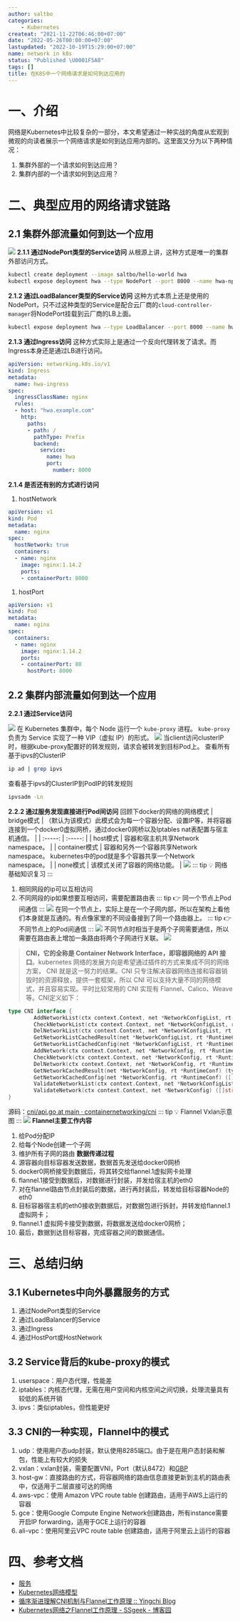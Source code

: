 ```yaml
---
author: saltbo
categories:
    - Kubernetes
createat: "2021-11-22T06:46:00+07:00"
date: "2022-05-26T00:00:00+07:00"
lastupdated: "2022-10-19T15:29:00+07:00"
name: network in k8s
status: "Published \U0001F5A8"
tags: []
title: 在K8S中一个网络请求是如何到达应用的
---
```


# 一、介绍
网络是Kubernetes中比较复杂的一部分，本文希望通过一种实战的角度从宏观到微观的向读者展示一个网络请求是如何到达应用内部的。这里面又分为以下两种情况：
1. 集群外部的一个请求如何到达应用？
2. 集群内部的一个请求如何到达应用？
# 二、典型应用的网络请求链路
## 2.1 集群外部流量如何到达一个应用
![](/images/posts/nmg-network%20in%20k8s/prod-files-secure.s3.us-west-2.amazonaws.com_74256f48-d6e6-4515-9fa1-02c0f7693b43.png)
**2.1.1 通过NodePort类型的Service访问**
从根源上讲，这种方式是唯一的集群外部访问方式。
```bash
kubectl create deployment --image saltbo/hello-world hwa
kubectl expose deployment hwa --type NodePort --port 8000 --name hwa-np
```
**2.1.2 通过LoadBalancer类型的Service访问**
这种方式本质上还是使用的NodePort，只不过这种类型的Service是配合云厂商的`cloud-controller-manager`将NodePort挂载到云厂商的LB上面。
```bash
kubectl expose deployment hwa --type LoadBalancer --port 8000 --name hwa-lb
```
**2.1.3 通过Ingress访问**
这种方式实际上是通过一个反向代理转发了请求。而Ingress本身还是通过LB进行访问。
```yaml
apiVersion: networking.k8s.io/v1
kind: Ingress
metadata:
  name: hwa-ingress
spec:
  ingressClassName: nginx
  rules:
  - host: "hwa.example.com"
    http:
      paths:
      - path: /
        pathType: Prefix
        backend:
          service:
            name: hwa
            port:
              number: 8000
```
**2.1.4 是否还有别的方式进行访问**
1. hostNetwork
```yaml
apiVersion: v1
kind: Pod
metadata:
  name: nginx
spec:
  hostNetwork: true
  containers:
  - name: nginx
    image: nginx:1.14.2
    ports:
    - containerPort: 8000
```
1. hostPort
```yaml
apiVersion: v1
kind: Pod
metadata:
  name: nginx
spec:
  containers:
  - name: nginx
    image: nginx:1.14.2
    ports:
    - containerPort: 80
      hostPort: 8000
```
## 2.2 集群内部流量如何到达一个应用
**2.2.1 通过Service访问**

![](/images/posts/nmg-network%20in%20k8s/prod-files-secure.s3.us-west-2.amazonaws.com_b9465a2a-d7af-410c-bc10-d00790ca9f78.png)
在 Kubernetes 集群中，每个 Node 运行一个 `kube-proxy` 进程。 `kube-proxy` 负责为 Service 实现了一种 VIP（虚拟 IP）的形式。
![](/images/posts/nmg-network%20in%20k8s/li.feishu.cn_)
当client访问clusterIP时，根据kube-proxy配置好的转发规则，请求会被转发到目标Pod上。
查看所有基于ipvs的ClusterIP
```bash
ip ad | grep ipvs
```
查看基于ipvs的ClusterIP到PodIP的转发规则
```bash
ipvsadm -Ln
```
**2.2.2 通过服务发现直接进行Pod间访问**
回顾下docker的网络的网络模式
| bridge模式 | （默认为该模式）此模式会为每一个容器分配、设置IP等，并将容器连接到一个docker0虚拟网桥，通过docker0网桥以及Iptables nat表配置与宿主机通信。 |
| :-----: | :-----: |
| host模式 | 容器和宿主机共享Network namespace。 |
| container模式 | 容器和另外一个容器共享Network namespace。 kubernetes中的pod就是多个容器共享一个Network namespace。 |
| none模式 | 该模式关闭了容器的网络功能。 |
![](/images/posts/nmg-network%20in%20k8s/li.feishu.cn_)
::: tip 💡
网络基础知识复习
:::
1. 相同网段的ip可以互相访问
2. 不同网段的ip如果想要互相访问，需要配置路由表
::: tip 👉
同一个节点上Pod间通信
:::
![](/images/posts/nmg-network%20in%20k8s/li.feishu.cn_)
在同一个节点上，实际上是在一个子网内部，所以在架构上看他们本身就是互通的。有点像家里的不同设备接到了同一个路由器上。
::: tip 👉
不同节点上的Pod间通信
:::
![](/images/posts/nmg-network%20in%20k8s/li.feishu.cn_)
不同节点时相当于是两个子网需要通信，所以需要在路由表上增加一条路由将两个子网进行关联。
![](/images/posts/nmg-network%20in%20k8s/li.feishu.cn_)
> **CNI，它的全称是 Container Network Interface，即容器网络的 ****API**** 接口**。kubernetes 网络的发展方向是希望通过插件的方式来集成不同的网络方案， CNI 就是这一努力的结果。CNI 只专注解决容器网络连接和容器销毁时的资源释放，提供一套框架，所以 CNI 可以支持大量不同的网络模式，并且容易实现。平时比较常用的 CNI 实现有 Flannel、Calico、Weave 等。CNI定义如下：

```go
type CNI interface {
        AddNetworkList(ctx context.Context, net *NetworkConfigList, rt *RuntimeConf) (types.Result, error)
        CheckNetworkList(ctx context.Context, net *NetworkConfigList, rt *RuntimeConf) error
        DelNetworkList(ctx context.Context, net *NetworkConfigList, rt *RuntimeConf) error
        GetNetworkListCachedResult(net *NetworkConfigList, rt *RuntimeConf) (types.Result, error)
        GetNetworkListCachedConfig(net *NetworkConfigList, rt *RuntimeConf) ([]byte, *RuntimeConf, error)
        AddNetwork(ctx context.Context, net *NetworkConfig, rt *RuntimeConf) (types.Result, error)
        CheckNetwork(ctx context.Context, net *NetworkConfig, rt *RuntimeConf) error
        DelNetwork(ctx context.Context, net *NetworkConfig, rt *RuntimeConf) error
        GetNetworkCachedResult(net *NetworkConfig, rt *RuntimeConf) (types.Result, error)
        GetNetworkCachedConfig(net *NetworkConfig, rt *RuntimeConf) ([]byte, *RuntimeConf, error)
        ValidateNetworkList(ctx context.Context, net *NetworkConfigList) ([]string, error)
        ValidateNetwork(ctx context.Context, net *NetworkConfig) ([]string, error)
}
```
源码：[cni/api.go at main · containernetworking/cni](https://github.com/containernetworking/cni/blob/main/libcni/api.go#L80)
::: tip 💡
Flannel Vxlan示意图
:::
![](/images/posts/nmg-network%20in%20k8s/li.feishu.cn_)
**Flannel主要工作内容**
1. 给Pod分配IP
2. 给每个Node创建一个子网
3. 维护所有子网的路由
**数据传递过程**
1. 源容器向目标容器发送数据，数据首先发送给docker0网桥
2. docker0网桥接受到数据后，将其转交给flannel.1虚拟网卡处理
3. flannel.1接受到数据后，对数据进行封装，并发给宿主机的eth0
4. 对在flannel路由节点封装后的数据，进行再封装后，转发给目标容器Node的eth0
5. 目标容器宿主机的eth0接收到数据后，对数据包进行拆封，并转发给flannel.1虚拟网卡；
6. flannel.1 虚拟网卡接受到数据，将数据发送给docker0网桥；
7. 最后，数据到达目标容器，完成容器之间的数据通信。
# 三、总结归纳
## 3.1 Kubernetes中向外暴露服务的方式
1. 通过NodePort类型的Service
2. 通过LoadBalancer的Service
3. 通过Ingress
4. 通过HostPort或HostNetwork
## 3.2 Service背后的kube-proxy的模式
1. userspace：用户态代理，性能差
2. iptables：内核态代理，无需在用户空间和内核空间之间切换，处理流量具有较低的系统开销
3. ipvs：类似iptables，但性能更好
## 3.3 CNI的一种实现，Flannel中的模式
1. udp：使用用户态udp封装，默认使用8285端口。由于是在用户态封装和解包，性能上有较大的损失
2. vxlan：vxlan封装，需要配置VNI，Port（默认8472）和[GBP](https://github.com/torvalds/linux/commit/3511494ce2f3d3b77544c79b87511a4ddb61dc89)
3. host-gw：直接路由的方式，将容器网络的路由信息直接更新到主机的路由表中，仅适用于二层直接可达的网络
4. aws-vpc：使用 Amazon VPC route table 创建路由，适用于AWS上运行的容器
5. gce：使用Google Compute Engine Network创建路由，所有instance需要开启IP forwarding，适用于GCE上运行的容器
6. ali-vpc：使用阿里云VPC route table 创建路由，适用于阿里云上运行的容器
# 四、参考文档
- [服务](https://kubernetes.io/zh/docs/concepts/services-networking/service/)
- [Kubernetes网络模型](https://kuboard.cn/learning/k8s-intermediate/service/network.html#kubernetes%E5%9F%BA%E6%9C%AC%E6%A6%82%E5%BF%B5)
- [循序渐进理解CNI机制与Flannel工作原理 :: Yingchi Blog](https://blog.yingchi.io/posts/2020/8/k8s-flannel.html)
- [Kubernetes网络之Flannel工作原理 - SSgeek - 博客园](https://www.cnblogs.com/ssgeek/p/11492150.html)

